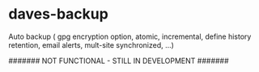 daves-backup
============

Auto backup ( gpg encryption option, atomic, incremental, define history retention, email alerts, mult-site synchronized, ...)

   #######   NOT FUNCTIONAL - STILL IN DEVELOPMENT   #######
